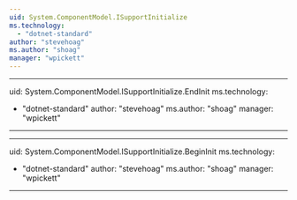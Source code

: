 ```yaml
---
uid: System.ComponentModel.ISupportInitialize
ms.technology: 
  - "dotnet-standard"
author: "stevehoag"
ms.author: "shoag"
manager: "wpickett"
---
```


---
uid: System.ComponentModel.ISupportInitialize.EndInit
ms.technology: 
  - "dotnet-standard"
author: "stevehoag"
ms.author: "shoag"
manager: "wpickett"
---

---
uid: System.ComponentModel.ISupportInitialize.BeginInit
ms.technology: 
  - "dotnet-standard"
author: "stevehoag"
ms.author: "shoag"
manager: "wpickett"
---

